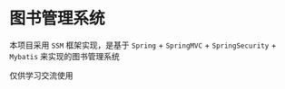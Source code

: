 # 图书管理系统

本项目采用 `SSM` 框架实现，是基于 `Spring` + `SpringMVC` + `SpringSecurity` + `Mybatis` 来实现的图书管理系统

仅供学习交流使用
